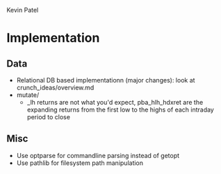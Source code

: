 Kevin Patel

# Implementation #
## Data ##
* Relational DB based implementationn (major changes): look at crunch_ideas/overview.md
* mutate/
	* _lh returns are not what you'd expect, pba_hlh_hdxret are the expanding returns from the first low to the highs of each intraday period to close

## Misc ##
* Use optparse for commandline parsing instead of getopt
* Use pathlib for filesystem path manipulation
